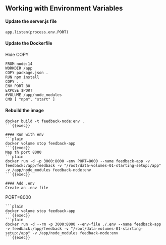 ## Working with Environment Variables

#### Update the server.js file
```
app.listen(process.env.PORT)
```

#### Update the Dockerfile
Hide COPY
```
FROM node:14
WORKDIR /app
COPY package.json .
RUN npm install
COPY . .
ENV PORT 80
EXPOSE $PORT
#VOLUME /app/node_modules
CMD [ "npm", "start" ]
```

#### Rebuild the image
```plain
docker build -t feedback-node:env .
```{{exec}}

#### Run with env
```plain
docker volume stop feedback-app
```{{exec}}
Map th port 8000
```plain
docker run -d -p 3000:8000 -env PORT=8000 --name feedback-app -v feedback:/app/feedback -v "/root/data-volumes-01-starting-setup:/app" -v /app/node_modules feedback-node:env
```{{exec}}

#### Add .env
Create an .env file
```
PORT=8000
```
```plain
docker volume stop feedback-app
```{{exec}}
```plain
docker run -d --rm -p 3000:8000 --env-file ./.env --name feedback-app -v feedback:/app/feedback -v "/root/data-volumes-01-starting-setup:/app" -v /app/node_modules feedback-node:env
```{{exec}}
